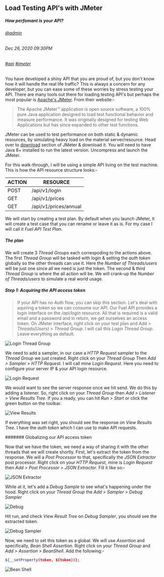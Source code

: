 ## Load Testing API's with JMeter
##### *How perfomant is your API?*
###### [@admin](/whoami)
###### Dec 26, 2020 09:30PM
###### [#api]() [#jmeter]()

You have developed a shiny API that you are proud of, but you don't know how it will handle the real life traffic? This is always a concern for any developer, but you can ease some of these worries by stress testing your API. There are many tools out there for loading testing API's but perhaps the most popular is [Apache's JMeter](https://jmeter.apache.org/). From their website:-
> The Apache JMeter™ application is open source software, a 100% pure Java application designed to load test functional behavior and measure performance. It was originally designed for testing Web Applications but has since expanded to other test functions.

JMeter can be used to test performance on both static &amp; dynamic resources, by simulating heavy load on the material server/resource. Head over to [download](https://jmeter.apache.org/download_jmeter.cgi) section of JMeter &amp; download it. You will need to have Java 8+ installed to run the latest version. Uncompress and launch the JMeter.

For this walk-through, I will be using a simple API living on the test machine. This is how the API resource structure looks:-

ACTION | RESOURCE
------ | --------
POST | /api/v1/login
GET | /api/v1/prices
GET | /api/v1/prices/annual

We will start by creating a test plan. By default when you launch JMeter, it will create a test case that you can rename or leave it as is. For my case I will call it *Fuel API Test Plan*.

##### The plan

We will create 3 *Thread Groups* each correspoding to the actions above. The first *Thread Group* will be tasked with login &amp; setting the *auth token* globally so the other threads can use it. Here the *Number of Threads/users* will be just one since all we need is just the token. The second &amp; third *Thread Group* is where the all action will be. We will crank-up the *Number of Threads/users* to simulate a real world usage.

##### Step 1: Acquiring the API access token

> If your API has no Auth flow, you can skip this section.
Let's deal with aquiring a token so we can consume our API. Our Fuel API provides a login interface on the */api/login* resource. All that is required is a valid email and a password and in return, we get ourselves an access token. On JMeter interface, right click on your test plan and *Add > Threads(Users) > Thread Group*. I will call this *Login Thread Group*. Leave everything as default.

![Login Thread Group](/images/blog/jmeter/02.png)

We need to add a sampler, in our case a *HTTP Request* sampler to the *Thread Group* we just created. Right click on your *Thread Group* Then *Add > Sampler > HTTP Request*. I will call mine *Login Request*. Here you need to configure your server IP &amp; your API login resource.

![Login Request](/images/blog/jmeter/03.png)

We would want to see the server response once we hit send. We do this by adding a listener. So, right click on your *Thread Group* then *Add > Listener > View Results Tree*. If you a ready, you can hit *Run > Start* or click the green button on the toolbar.

![View Results](/images/blog/jmeter/05.png)

If everything was set right, you should see the response on *View Results Tree*. I have the *auth token* which I can use to make API requests.

####### Globalizing our API access token

Now that we have the token, we need a way of sharing it with the other threads that we will create shortly. First, let's extract the token from the response. We will a *Post Processor* to that, specifically the *JSON Extractor* post processor. Right click on your *HTTP Request*, mine is *Login Request* then *Add > Post Processor > JSON Extractor*. Fill it like so:-

![JSON Extractor](/images/blog/jmeter/06)

While at it, let's add a *Debug Sample* to see what's happening under the hood. Right click on your *Thread Group* the *Add > Sampler > Debug Sampler*

![Debug](/images/blog/jmeter/07)

Hit run, and check *View Result Tree* on *Debug Sampler*, you should see the extracted token.

![Debug Sampler](/images/blog/jmeter/08.png)

Now, we need to set this token as a global. We will use *Assertion* and specifically, *Bean Shell Assertion*. Right click on your *Thread Group* and *Add > Assertion > BeanShell*. Add the following:-

```sh
${__setProperty(token, ${token})};
```

![Bean Shell](/images/blog/jmeter/09.png)









